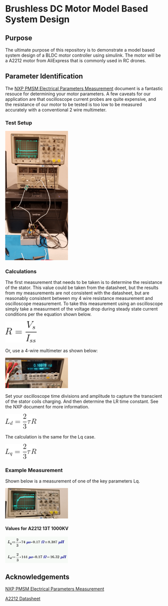 # Brushless DC Motor Model Based System Design
## Purpose
The ultimate purpose of this repository is to demonstrate a model based system design of a BLDC motor controller using simulink. The motor will be a A2212 motor from AliExpress that is commonly used in RC drones. 
## Parameter Identification
The [NXP PMSM Electrical Parameters Measurement](https://www.nxp.com/docs/en/application-note/AN4680.pdf) document is a fantastic resouce for determining your motor parameters. A few caveats for our application are that oscilloscope current probes are quite expensive, and the resistance of our motor to be tested is too low to be measured accurately with a conventional 2 wire multimeter. 
### Test Setup
<img src="images/Setup.png" width="200">


###  Calculations
The first measurement that needs to be taken is to determine the resistance of the stator. This value could be taken from the datasheet, but the results from my measurements are not consistent with the datasheet, but are reasonably consistent between my 4 wire resistance measurement and oscilloscope measurement. To take this measurement using an oscilloscope simply take a measurment of the voltage drop during steady state current conditions per the equation shown below.

<img src="images/Resistance.png" width="100">

Or, use a 4-wire multimeter as shown below:

<img src="images/4_wire.png" width="200">

Set your oscilloscope time divisions and amplitude to capture the transcient of the stator coils charging. And then determine the LR time constant. See the NXP document for more information.

<img src="images/Ld_eqn.png" width="100">

The calculation is the same for the Lq case.

<img src="images/Lq_eqn.png" width="100">

### Example Measurement
Shown below is a measurement of one of the key parameters Lq.

<img src="images/Lq.png" width="200">

#### Values for A2212 13T 1000KV
<img src="images/Resultant_Calculations.png" width="200">

## Acknowledgements
[NXP PMSM Electrical Parameters Measurement](https://www.nxp.com/docs/en/application-note/AN4680.pdf)

[A2212 Datasheet](https://www.rhydolabz.com/documents/26/BLDC_A2212_13T.pdf)
